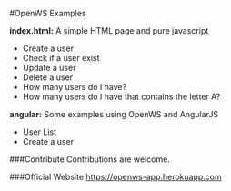 #OpenWS Examples

<b>index.html:</b> A simple HTML page and pure javascript

- Create a user
- Check if a user exist
- Update a user
- Delete a user
- How many users do I have?
- How many users do I have that contains the letter A?

<b>angular:</b> Some examples using OpenWS and AngularJS

- User List
- Create a user

###Contribute
Contributions are welcome.

###Official Website
https://openws-app.herokuapp.com
